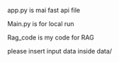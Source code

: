 app.py is mai fast api file 

Main.py is for local run

Rag_code is my code for RAG

please insert input data inside data/

